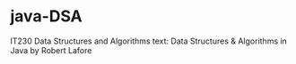 # java-DSA
IT230 Data Structures and Algorithms
text: Data Structures & Algorithms in Java by Robert Lafore
